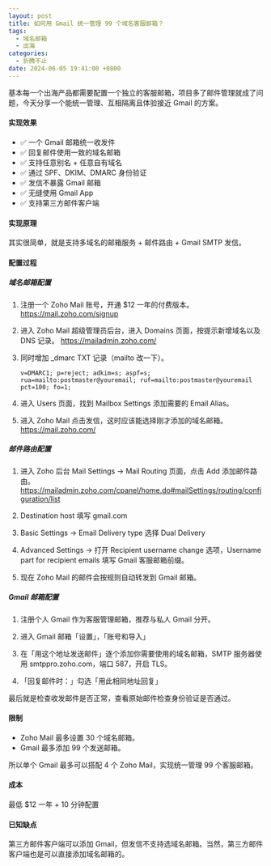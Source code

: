 ```yaml
---
layout: post
title: 如何用 Gmail 统一管理 99 个域名客服邮箱？
tags:
  - 域名邮箱
  - 出海
categories:
  - 折腾不止
date: 2024-06-05 19:41:00 +0800
---
```


基本每一个出海产品都需要配置一个独立的客服邮箱，项目多了邮件管理就成了问题，今天分享一个能统一管理、互相隔离且体验接近 Gmail 的方案。

#### 实现效果

- ✅ 一个 Gmail 邮箱统一收发件
- ✅ 回复邮件使用一致的域名邮箱
- ✅ 支持任意别名 + 任意自有域名
- ✅ 通过 SPF、DKIM、DMARC 身份验证
- ✅ 发信不暴露 Gmail 邮箱
- ✅ 无缝使用 Gmail App
- ✅ 支持第三方邮件客户端

#### 实现原理

其实很简单，就是支持多域名的邮箱服务 + 邮件路由 + Gmail SMTP 发信。

#### 配置过程

##### 域名邮箱配置

1. 注册一个 Zoho Mail 账号，开通 $12 一年的付费版本。
   https://mail.zoho.com/signup

2. 进入 Zoho Mail 超级管理员后台，进入 Domains 页面，按提示新增域名以及 DNS 记录。
   https://mailadmin.zoho.com/

3. 同时增加 _dmarc TXT 记录（mailto 改一下）。
   ```
   v=DMARC1; p=reject; adkim=s; aspf=s; rua=mailto:postmaster@youremail; ruf=mailto:postmaster@youremail pct=100; fo=1;
   ```

4. 进入 Users 页面，找到 Mailbox Settings 添加需要的 Email Alias。

5. 进入 Zoho Mail 点击发信，这时应该能选择刚才添加的域名邮箱。
   https://mail.zoho.com/

##### 邮件路由配置

1. 进入 Zoho 后台 Mail Settings -> Mail Routing 页面，点击 Add 添加邮件路由。
   https://mailadmin.zoho.com/cpanel/home.do#mailSettings/routing/configuration/list

2. Destination host 填写 gmail.com

3. Basic Settings -> Email Delivery type 选择 Dual Delivery

4. Advanced Settings -> 打开 Recipient username change 选项，Username part for recipient emails 填写 Gmail 客服邮箱前缀。

5. 现在 Zoho Mail 的邮件会按规则自动转发到 Gmail 邮箱。

##### Gmail 邮箱配置

1. 注册个人 Gmail 作为客服管理邮箱，推荐与私人 Gmail 分开。

2. 进入 Gmail 邮箱「设置」，「账号和导入」

3. 在「用这个地址发送邮件」逐个添加你需要使用的域名邮箱，SMTP 服务器使用 smtppro.zoho.com，端口 587，开启 TLS。

4. 「回复邮件时：」勾选「用此相同地址回复」

最后就是检查收发邮件是否正常，查看原始邮件检查身份验证是否通过。

#### 限制

- Zoho Mail 最多设置 30 个域名邮箱。
- Gmail 最多添加 99 个发送邮箱。

所以单个 Gmail 最多可以搭配 4 个 Zoho Mail，实现统一管理 99 个客服邮箱。

#### 成本

最低 $12 一年 + 10 分钟配置

#### 已知缺点

第三方邮件客户端可以添加 Gmail，但发信不支持选域名邮箱。当然，第三方邮件客户端也是可以直接添加域名邮箱的。
